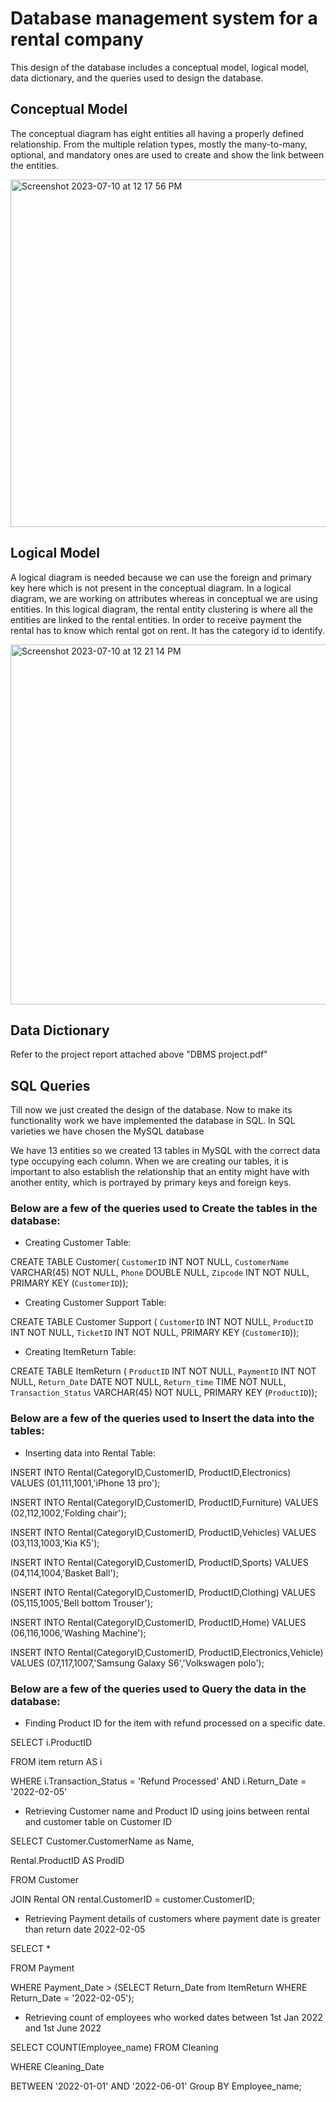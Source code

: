 # Database management system for a rental company
This design of the database includes a conceptual model, logical model, data dictionary, and the queries used to design the database.

## Conceptual Model
The conceptual diagram has eight entities all having a properly defined relationship. From the multiple relation types, mostly the many-to-many, optional, and mandatory ones are used to create and show the link between the entities.

<img width="556" alt="Screenshot 2023-07-10 at 12 17 56 PM" src="https://github.com/PKatre17/SQL-Project/assets/97483777/4b3a7586-73a2-4612-a43e-850f01b74dc2">

## Logical Model
A logical diagram is needed because we can use the foreign and primary key here which is not present in the conceptual diagram. In a logical diagram, we are working on attributes whereas in conceptual we are using entities. In this logical diagram, the rental entity clustering is where all the entities are linked to the rental entities. In order to receive payment the rental has to know which rental got on rent. It has the category id to identify.

<img width="576" alt="Screenshot 2023-07-10 at 12 21 14 PM" src="https://github.com/PKatre17/SQL-Project/assets/97483777/8bb07fc3-b6c7-4a29-b7a1-4962454b9ba2">

## Data Dictionary

Refer to the project report attached above "DBMS project.pdf"

## SQL Queries
Till now we just created the design of the database. Now to make its functionality work we have implemented the database in SQL. In SQL varieties we have chosen the MySQL database

We have 13 entities so we created 13 tables in MySQL with the correct data type occupying each column. When we are creating our tables, it is important to also establish the relationship that an entity might have with another entity, which is portrayed by primary keys and foreign keys.

### Below are a few of the queries used to Create the tables in the database:

- Creating Customer Table:

CREATE TABLE Customer(
`CustomerID` INT NOT NULL, `CustomerName` VARCHAR(45) NOT NULL, `Phone` DOUBLE NULL,
`Zipcode` INT NOT NULL,
PRIMARY KEY (`CustomerID`));

- Creating Customer Support Table:

CREATE TABLE Customer Support ( `CustomerID` INT NOT NULL, `ProductID` INT NOT NULL, `TicketID` INT NOT NULL, PRIMARY KEY (`CustomerID`));

- Creating ItemReturn Table:

CREATE TABLE ItemReturn (
`ProductID` INT NOT NULL,
`PaymentID` INT NOT NULL,
`Return_Date` DATE NOT NULL,
`Return_time` TIME NOT NULL, `Transaction_Status` VARCHAR(45) NOT NULL, PRIMARY KEY (`ProductID`));

### Below are a few of the queries used to Insert the data into the tables:

- Inserting data into Rental Table:
  
INSERT INTO Rental(CategoryID,CustomerID, ProductID,Electronics) VALUES (01,111,1001,'iPhone 13 pro');

INSERT INTO Rental(CategoryID,CustomerID, ProductID,Furniture) VALUES (02,112,1002,'Folding chair');

INSERT INTO Rental(CategoryID,CustomerID, ProductID,Vehicles) VALUES (03,113,1003,'Kia K5');

INSERT INTO Rental(CategoryID,CustomerID, ProductID,Sports) VALUES (04,114,1004,'Basket Ball');

INSERT INTO Rental(CategoryID,CustomerID, ProductID,Clothing) VALUES (05,115,1005,'Bell bottom Trouser');

INSERT INTO Rental(CategoryID,CustomerID, ProductID,Home) VALUES (06,116,1006,'Washing Machine');

INSERT INTO Rental(CategoryID,CustomerID, ProductID,Electronics,Vehicle) VALUES (07,117,1007,'Samsung Galaxy S6','Volkswagen polo');

### Below are a few of the queries used to Query the data in the database:

- Finding Product ID for the item with refund processed on a specific date.
  
SELECT i.ProductID

FROM item return AS i

WHERE i.Transaction_Status = 'Refund Processed' AND i.Return_Date = '2022-02-05'

- Retrieving Customer name and Product ID using joins between rental and customer table on Customer ID

SELECT Customer.CustomerName as Name,
 
Rental.ProductID AS ProdID

FROM Customer

JOIN Rental ON rental.CustomerID = customer.CustomerID;

- Retrieving Payment details of customers where payment date is greater than return date 2022-02-05

SELECT *

FROM Payment

WHERE Payment_Date >
(SELECT Return_Date from ItemReturn WHERE Return_Date = '2022-02-05');

- Retrieving count of employees who worked dates between 1st Jan 2022 and 1st June 2022
  
SELECT COUNT(Employee_name) FROM Cleaning

WHERE Cleaning_Date

BETWEEN '2022-01-01' AND '2022-06-01' Group BY Employee_name;
